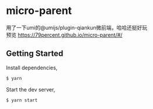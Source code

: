 # micro-parent
用了一下umi的@umijs/plugin-qiankun微前端，哈哈还挺好玩  
预览 https://79percent.github.io/micro-parent/#/

## Getting Started

Install dependencies,

```bash
$ yarn
```

Start the dev server,

```bash
$ yarn start
```
